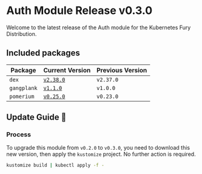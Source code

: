 # Auth Module Release v0.3.0

Welcome to the latest release of the Auth module for the Kubernetes Fury Distribution.

## Included packages

| Package    | Current Version                                                           | Previous Version |
| ---------- | ------------------------------------------------------------------------- | ---------------- |
| `dex`      | [`v2.38.0`](https://github.com/dexidp/dex/releases/tag/v2.38.0)           | `v2.37.0`        |
| `gangplank`| [`v1.1.0`](https://github.com/sighupio/gangplank/releases/tag/v1.1.0)     | `v1.0.0`         |
| `pomerium` | [`v0.25.0`](https://github.com/pomerium/pomerium/releases/tag/v0.25.0)    | `v0.23.0`        |

## Update Guide 🦮

### Process

To upgrade this module from `v0.2.0` to `v0.3.0`, you need to download this new version, then apply the `kustomize` project. No further action is required.

```bash
kustomize build | kubectl apply -f -
```
